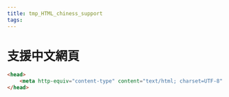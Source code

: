```yaml
---
title: tmp_HTML_chiness_support
tags:
---
```

支援中文網頁
===

```html
<head>
    <meta http-equiv="content-type" content="text/html; charset=UTF-8" />
</head>
```